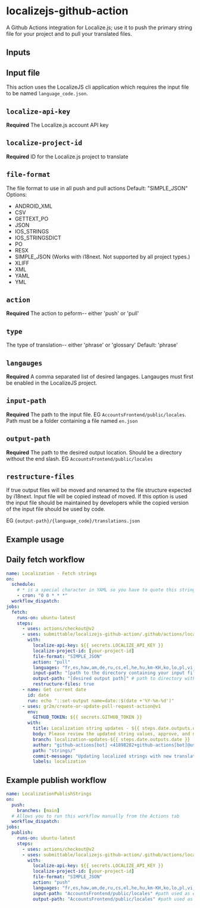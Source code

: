 # localizejs-github-action

A Github Actions integration for Localize.js; use it to push the primary string file for your project and to pull your translated files.

## Inputs

## Input file
This action uses the LocalizeJS cli application which requires the input file to be named `language_code.json`. 

## `localize-api-key`

**Required** The Localize.js account API key

## `localize-project-id`

**Required** ID for the Localize.js project to translate

## `file-format`

The file format to use in all push and pull actions
Default: "SIMPLE_JSON"
Options:

- ANDROID_XML
- CSV
- GETTEXT_PO
- JSON
- IOS_STRINGS
- IOS_STRINGSDICT
- PO
- RESX
- SIMPLE_JSON (Works with i18next. Not supported by all project types.)
- XLIFF
- XML
- YAML
- YML

## `action`

**Required** The action to peform-- either 'push' or 'pull'

## `type`

The type of translation-- either 'phrase' or 'glossary'
Default: 'phrase'

## `langauges`

**Required** A comma separated list of desired langages. Langauges must first be enabled in the LocalizeJS project.

## `input-path`

**Required** The path to the input file. EG `AccountsFrontend/public/locales`. Path must be a folder containing a file named `en.json`

## `output-path`

**Required** The path to the desired output location. Should be a directory without the end slash. EG `AccountsFrontend/public/locales`

## `restructure-files`

If true output files will be moved and renamed to the file structure expected by i18next. Input file will be copied instead of moved. If this option is used the input file should be maintained by developers while the copied version of the input file should be used by code. 

 EG `{output-path}/{language_code}/translations.json`

## Example usage

## Daily fetch workflow

```yml
name: Localization - Fetch strings
on:
  schedule:
    # * is a special character in YAML so you have to quote this string
    - cron: "0 0 * * *"
  workflow_dispatch:
jobs:
  fetch:
    runs-on: ubuntu-latest
    steps:
      - uses: actions/checkout@v2
      - uses: submittable/localizejs-github-action/.github/actions/localize-push-pull@main
        with:
          localize-api-key: ${{ secrets.LOCALIZE_API_KEY }}
          localize-project-id: [your-project-id]
          file-format: "SIMPLE_JSON"
          action: "pull"
          languages: "fr,es,haw,am,de,ru,cs,el,he,hu,km-KH,ko,lo,pl,vi,zh,zh-TW,ar,bs,fr-CA,hi,id,it,ja,lt,pa,so,th,uk,pt,sr-LA,tl,ht,hmn"
          input-path: "[path to the directory containing your input file]" # directory must contain en.json
          output-path: "[desired output path]" # path to directory without end slash. EG: `account-name/strings`
          restructure-files: true
      - name: Get current date
        id: date
        run: echo "::set-output name=date::$(date +'%Y-%m-%d')"
      - uses: gr2m/create-or-update-pull-request-action@v1
        env:
          GITHUB_TOKEN: ${{ secrets.GITHUB_TOKEN }}
        with:
          title: Localization string updates - ${{ steps.date.outputs.date }}
          body: Please review the updated string values, approve, and merge the PR.
          branch: localization-updates-${{ steps.date.outputs.date }}
          author: "github-actions[bot] <41898282+github-actions[bot]@users.noreply.github.com>"
          path: "strings/"
          commit-message: "Updating localized strings with new translations from Localize.js"
          labels: localization
```

## Example publish workflow

```yml
name: LocalizationPublishStrings
on:
  push:
    branches: [main]
  # Allows you to run this workflow manually from the Actions tab
  workflow_dispatch:
jobs:
  publish:
    runs-on: ubuntu-latest
    steps:
      - uses: actions/checkout@v2
      - uses: submittable/localizejs-github-action/.github/actions/localize-push-pull@main
        with:
          localize-api-key: ${{ secrets.LOCALIZE_API_KEY }}
          localize-project-id: [your-project-id]
          file-format: "SIMPLE_JSON"
          action: "push"
          languages: "fr,es,haw,am,de,ru,cs,el,he,hu,km-KH,ko,lo,pl,vi,zh,zh-TW,ar,bs,fr-CA,hi,id,it,ja,lt,pa,so,th,uk,pt,sr-LA,tl,ht,hmn"
          input-path: "AccountsFrontend/public/locales" #path used as example only. 
          output-path: "AccountsFrontend/public/locales" #path used as example only. 
```